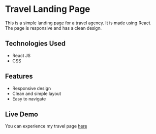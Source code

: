 <!-- Make a simple yet creative readme.md file for my landing travel page made in the REACT -->

# Travel Landing Page

This is a simple landing page for a travel agency. It is made using React. The page is responsive and has a clean design.

## Technologies Used

- React JS
- CSS

## Features

- Responsive design
- Clean and simple layout
- Easy to navigate

## Live Demo

You can experience my travel page [here](https://travelmagic.netlify.app/)